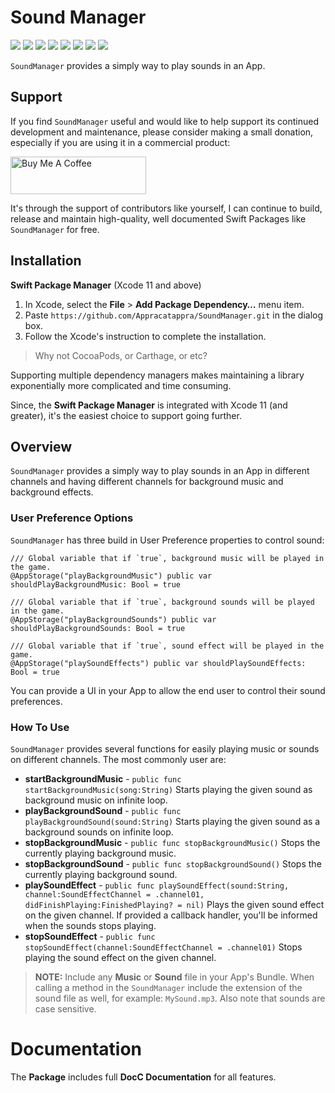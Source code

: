 # Sound Manager

![](https://img.shields.io/badge/license-MIT-green) ![](https://img.shields.io/badge/maintained%3F-Yes-green) ![](https://img.shields.io/badge/swift-5.4-green) ![](https://img.shields.io/badge/iOS-17.0-red) ![](https://img.shields.io/badge/macOS-14.0-red) ![](https://img.shields.io/badge/tvOS-17.0-red) ![](https://img.shields.io/badge/watchOS-10.0-red) ![](https://img.shields.io/badge/dependency-LogManager-orange)

`SoundManager` provides a simply way to play sounds in an App.

## Support

If you find `SoundManager` useful and would like to help support its continued development and maintenance, please consider making a small donation, especially if you are using it in a commercial product:

<a href="https://www.buymeacoffee.com/KevinAtAppra" target="_blank"><img src="https://cdn.buymeacoffee.com/buttons/v2/default-yellow.png" alt="Buy Me A Coffee" style="height: 60px !important;width: 217px !important;" ></a>

It's through the support of contributors like yourself, I can continue to build, release and maintain high-quality, well documented Swift Packages like `SoundManager` for free.

## Installation

**Swift Package Manager** (Xcode 11 and above)

1. In Xcode, select the **File** > **Add Package Dependency…** menu item.
2. Paste `https://github.com/Appracatappra/SoundManager.git` in the dialog box.
3. Follow the Xcode's instruction to complete the installation.

> Why not CocoaPods, or Carthage, or etc?

Supporting multiple dependency managers makes maintaining a library exponentially more complicated and time consuming.

Since, the **Swift Package Manager** is integrated with Xcode 11 (and greater), it's the easiest choice to support going further.

## Overview

`SoundManager` provides a simply way to play sounds in an App in different channels and having different channels for background music and background effects.

### User Preference Options

`SoundManager` has three build in User Preference properties to control sound:

```
/// Global variable that if `true`, background music will be played in the game.
@AppStorage("playBackgroundMusic") public var shouldPlayBackgroundMusic: Bool = true
    
/// Global variable that if `true`, background sounds will be played in the game.
@AppStorage("playBackgroundSounds") public var shouldPlayBackgroundSounds: Bool = true
    
/// Global variable that if `true`, sound effect will be played in the game.
@AppStorage("playSoundEffects") public var shouldPlaySoundEffects: Bool = true
```

You can provide a UI in your App to allow the end user to control their sound preferences.

### How To Use

`SoundManager` provides several functions for easily playing music or sounds on different channels. The most commonly user are:

* **startBackgroundMusic** - `public func startBackgroundMusic(song:String)` Starts playing the given sound as background music on infinite loop.
* **playBackgroundSound** - `public func playBackgroundSound(sound:String)` Starts playing the given sound as a background sounds on infinite loop.
* **stopBackgroundMusic** - `public func stopBackgroundMusic()` Stops the currently playing background music.
* **stopBackgroundSound** - `public func stopBackgroundSound()` Stops the currently playing background sound.
* **playSoundEffect** - `public func playSoundEffect(sound:String, channel:SoundEffectChannel = .channel01, didFinishPlaying:FinishedPlaying? = nil)` Plays the given sound effect on the given channel. If provided a callback handler, you'll be informed when the sounds stops playing.
* **stopSoundEffect** - `public func stopSoundEffect(channel:SoundEffectChannel = .channel01)` Stops playing the sound effect on the given channel.

> **NOTE:** Include any **Music** or **Sound** file in your App's Bundle. When calling a method in the `SoundManager` include the extension of the sound file as well, for example: `MySound.mp3`. Also note that sounds are case sensitive.

# Documentation

The **Package** includes full **DocC Documentation** for all features.
